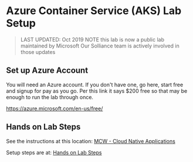 # Azure Container Service (AKS) Lab Setup

> LAST UPDATED: Oct 2019
> NOTE this lab is now a public lab maintained by Microsoft
> Our Solliance team is actively involved in those updates

## Set up Azure Account

You will need an Azure account. If you don't have one, go here, start free and signup for pay as you go. Per this link it says $200 free so that may be enough to run the lab through once.

https://azure.microsoft.com/en-us/free/

## Hands on Lab Steps

See the instructions at this location:
[MCW - Cloud Native Applications](https://github.com/microsoft/MCW-Cloud-native-applications)

Setup steps are at:
[Hands on Lab Steps](https://github.com/microsoft/MCW-Cloud-native-applications/blob/master/Hands-on%20lab/Before%20the%20HOL%20-%20Cloud-native%20applications.md)
